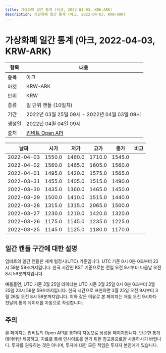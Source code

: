 ```yaml
---
title: 가상화폐 일간 통계 (아크, 2022-04-03, KRW-ARK)
description: 가상화폐 일간 통계 (아크, 2022-04-03, KRW-ARK)
---
```



가상화폐 일간 통계 (아크, 2022-04-03, KRW-ARK)
===

|항목|내용|
|--|--|
|종목|아크|
|마켓|KRW-ARK|
|단위|KRW|
|종류|일 단위 캔들 (10일치)|
|기간|2022년 03월 25일 09시 - 2022년 04월 03일 09시|
|생성일|2022년 04월 04일 09시|
|출처|[업비트 Open API](https://docs.upbit.com)|


|날짜|시가|저가|고가|종가|비고|
|--|--|--|--|--|--|
|2022-04-03|1550.0|1460.0|1710.0|1545.0|    |
|2022-04-02|1560.0|1465.0|1605.0|1560.0|    |
|2022-04-01|1495.0|1420.0|1575.0|1565.0|    |
|2022-03-31|1455.0|1405.0|1515.0|1490.0|    |
|2022-03-30|1435.0|1360.0|1465.0|1450.0|    |
|2022-03-29|1500.0|1410.0|1515.0|1440.0|    |
|2022-03-28|1315.0|1315.0|2065.0|1500.0|    |
|2022-03-27|1230.0|1210.0|1420.0|1320.0|    |
|2022-03-26|1175.0|1145.0|1235.0|1225.0|    |
|2022-03-25|1145.0|1125.0|1180.0|1170.0|    |


일간 캔들 구간에 대한 설명
---


업비트의 일간 캔들은 세계 협정시(UTC) 기준입니다. 
UTC 기준 0시 0분 0초부터 23시 59분 59초까지입니다. 
한국 시간인 KST 기준으로는 전일 오전 9시부터 다음날 오전 8시 59분까지입니다. 


예를들면, UTC 기준 3월 25일 데이터는 UTC 시준 3월 25일 0시 0분 0초부터 3월 25일 23시 59분 59초까지입니다. 
한국 시간으로 표현하면 3월 25일 오전 9시부터 3월 26일 오전 8시 59분까지입니다. 
이와 같은 이유로 본 페이지는 매일 오전 9시마다 전날의 통계 데이터를 자동으로 작성합니다. 


주의
---


본 페이지는 업비트의 Open API를 통하여 자동으로 생성된 페이지입니다. 
단순한 통계 데이터만 제공하고, 자료를 통해 인사이트를 얻기 위한 참고용으로만 사용하시기 바랍니다. 
투자를 권유하는 것은 아니며, 투자에 대한 모든 책임은 투자자 본인에게 있습니다. 
